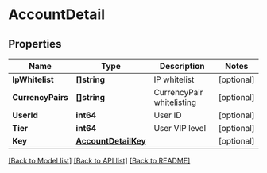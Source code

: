 # AccountDetail

## Properties

Name | Type | Description | Notes
------------ | ------------- | ------------- | -------------
**IpWhitelist** | **[]string** | IP whitelist | [optional] 
**CurrencyPairs** | **[]string** | CurrencyPair whitelisting | [optional] 
**UserId** | **int64** | User ID | [optional] 
**Tier** | **int64** | User VIP level | [optional] 
**Key** | [**AccountDetailKey**](AccountDetail_key.md) |  | [optional] 

[[Back to Model list]](../README.md#documentation-for-models) [[Back to API list]](../README.md#documentation-for-api-endpoints) [[Back to README]](../README.md)


